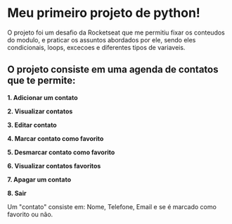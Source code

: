 
# Meu primeiro projeto de python!

O projeto foi um desafio da Rocketseat que me permitiu fixar os conteudos do modulo, e praticar os assuntos abordados por ele, sendo eles condicionais, loops, excecoes e diferentes tipos de variaveis.

## O projeto consiste em uma agenda de contatos que te permite:

  **1. Adicionar um contato**
  
  **2. Visualizar contatos**
  
  **3. Editar contato**

  **4. Marcar contato como favorito**
  
  **5. Desmarcar contato como favorito**
   
  **6. Visualizar contatos favoritos**
  
  **7. Apagar um contato**
  
  **8. Sair**

Um "contato" consiste em: Nome, Telefone, Email e se é marcado como favorito ou não.
